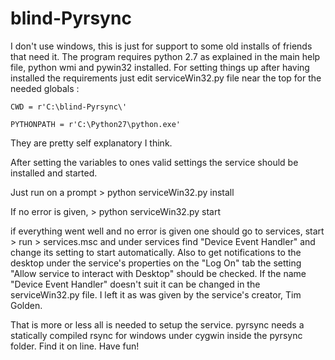 blind-Pyrsync
=============


I don't use windows, this is just for support to some old installs of friends that need it. The program requires python 2.7 as explained in the main help file, python wmi and pywin32 installed. 
For setting things up after having installed the requirements just edit serviceWin32.py file near the top for the needed globals :

```
CWD = r'C:\blind-Pyrsync\'

PYTHONPATH = r'C:\Python27\python.exe'
```

They are pretty self explanatory I think.

After setting the variables to ones valid settings the service should be installed and started. 

Just run on a prompt > python serviceWin32.py install

If no error is given, > python serviceWin32.py start

if everything went well and no error is given one should go to services, start > run > services.msc and under services find "Device Event Handler" and change its setting to start automatically. Also to get notifications to the desktop under the service's properties on the "Log On" tab the setting "Allow service to interact with Desktop" should be checked. If the name "Device Event Handler" doesn't suit it can be changed in the serviceWin32.py file. I left it as was given by the service's creator, Tim Golden.

That is more or less all is needed to setup the service. pyrsync needs a statically compiled rsync for windows under cygwin inside the pyrsync folder. Find it on line. Have fun!
